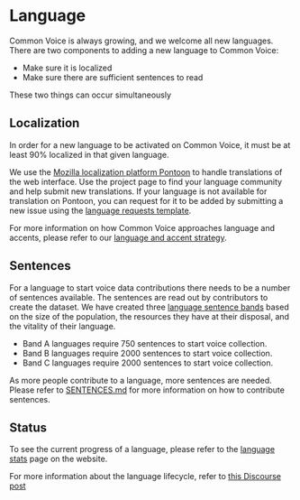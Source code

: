 # Language

Common Voice is always growing, and we welcome all new languages. There are two components to adding a new language to Common Voice:

- Make sure it is localized
- Make sure there are sufficient sentences to read

These two things can occur simultaneously

## Localization

In order for a new language to be activated on Common Voice, it must be at least 90% localized in that given language.

We use the [Mozilla localization platform Pontoon](https://pontoon.mozilla.org/projects/common-voice/) to handle translations of the web interface. Use the project page to find your language community and help submit new translations. If your language is not available for translation on Pontoon, you can request for it to be added by submitting a new issue using the [language requests template](https://github.com/mozilla/common-voice/issues/new?assignees=&labels=&template=language_request.md&title=).

For more information on how Common Voice approaches language and accents, please refer to our [language and accent strategy](https://discourse.mozilla.org/t/common-voice-languages-and-accent-strategy-v5/56555).


## Sentences

For a language to start voice data contributions there needs to be a number of sentences available. The sentences are read out by contributors to create the dataset.  We have created three [language sentence bands](https://discourse.mozilla.org/t/share-your-views-nuancing-sentence-collection-requirements-new-sentence-collection-bands/93134) based on the size of the population, the resources they have at their disposal, and the vitality of their language.
- Band A languages require 750 sentences to start voice collection.
- Band B languages require 2000 sentences to start voice collection.
- Band C languages require 2000 sentences to start voice collection.

As more people contribute to a language, more sentences are needed. Please refer to [SENTENCES.md](./SENTENCES.md) for more information on how to contribute sentences.

## Status

To see the current progress of a language, please refer to the [language stats](https://commonvoice.mozilla.org/en/languages) page on the website.

For more information about the language lifecycle, refer to [this Discourse post](https://discourse.mozilla.org/t/readme-how-to-see-my-language-on-common-voice/31530/1)
